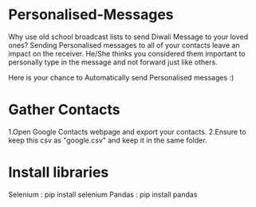 # Personalised-Messages

Why use old school broadcast lists to send Diwali Message to your loved ones? Sending Personalised messages to all of your contacts leave an impact on the receiver. He/She thinks you considered them important to personally type in the message and not forward just like others.

Here is your chance to Automatically send Personalised messages :)

# Gather Contacts

1.Open Google Contacts webpage and export your contacts.
2.Ensure to keep this csv as "google.csv" and keep it in the same folder.

# Install libraries

Selenium : pip install selenium
Pandas : pip install pandas
